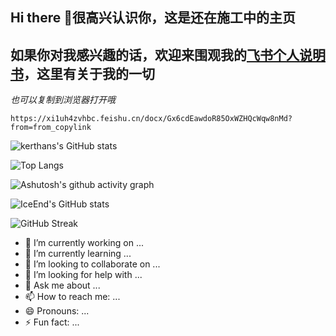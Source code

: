 ## Hi there 👋很高兴认识你，这是还在施工中的主页

## 如果你对我感兴趣的话，欢迎来围观我的[飞书个人说明书](https://xi1uh4zvhbc.feishu.cn/docx/Gx6cdEawdoR85OxWZHQcWqw8nMd?from=from_copylink)，这里有关于我的一切
*也可以复制到浏览器打开哦*
```
https://xi1uh4zvhbc.feishu.cn/docx/Gx6cdEawdoR85OxWZHQcWqw8nMd?from=from_copylink
```


![kerthans's GitHub stats](https://github-readme-stats.vercel.app/api?username=kerthans)


![Top Langs](https://github-readme-stats.vercel.app/api/top-langs/?username=kerthans)

![Ashutosh's github activity graph](https://github-readme-activity-graph.vercel.app/graph?username=kerthans)

![IceEnd's GitHub stats](https://github-immortality.vercel.app/api?username=kerthans)

![GitHub Streak](https://streak-stats.demolab.com/?user=kerthans)



- 🔭 I’m currently working on ...
- 🌱 I’m currently learning ...
- 👯 I’m looking to collaborate on ...
- 🤔 I’m looking for help with ...
- 💬 Ask me about ...
- 📫 How to reach me: ...
- 😄 Pronouns: ...
- ⚡ Fun fact: ...

